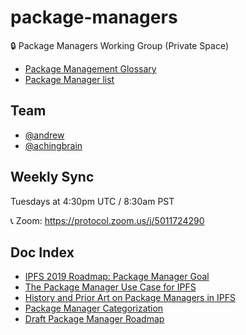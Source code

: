 # package-managers
🔒 Package Managers Working Group (Private Space)

- [Package Management Glossary](glossary.md)
- [Package Manager list](package-managers)

## Team
- [@andrew](http://github.com/andrew)
- [@achingbrain](https://github.com/achingbrain)

## Weekly Sync
Tuesdays at 4:30pm UTC / 8:30am PST

📞 Zoom: https://protocol.zoom.us/j/5011724290

## Doc Index
- [IPFS 2019 Roadmap: Package Manager Goal](https://github.com/ipfs/roadmap#-package-managers-d1-e5-i3)
- [The Package Manager Use Case for IPFS](https://docs.google.com/document/d/1z7bN9xdrtNJD_fvbi0pHA5p1O8-uUqvpu2U9lfAlXFc/edit#)
- [History and Prior Art on Package Managers in IPFS](https://docs.google.com/document/d/1wdG5dDBCqnBk5sbqFjuJhLU5UkSJ5TcV2h39OlbnTcI/edit?ts=5c35ebb2#)
- [Package Manager Categorization](https://docs.google.com/document/d/1WwekeTJ4tAPjLVDnfIt-dXrgu7vGD29T07EQWN2_G-A/edit#heading=h.kgd4ngectp6q)
- [Draft Package Manager Roadmap](https://docs.google.com/document/d/1-HtUiRpMzYq9to56ShCGyCr-NCZ6TR49Zl-b5HHJdm0/edit#heading=h.5zpzsg32y0bx)
